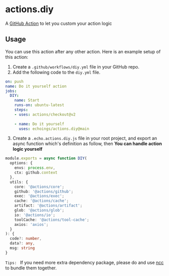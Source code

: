 # actions.diy

A [GitHub Action](https://github.com/features/actions) to let you custom your action logic

## Usage

You can use this action after any other action. Here is an example setup of this action:

1. Create a `.github/workflows/diy.yml` file in your GitHub repo.
2. Add the following code to the `diy.yml` file.

```yml
on: push
name: Do it yourself action
jobs:
  DIY:
    name: Start
    runs-on: ubuntu-latest
    steps:
    - uses: actions/checkout@v2
    
    - name: Do it yourself
      uses: echoings/actions.diy@main
```

3. Create a `.echo.actions.diy.js` file in your root project, and export an async function which's definition as follow, then **You can handle action logic yourself**

```Typescript
module.exports = async function DIY(
  options: {
    envs: process.env,
    ctx: github.context
  },
  utils: {
    core: '@actions/core';
    github: '@actions/github';
    exec: '@actions/exec';
    cache: '@actions/cache';
    artifact: '@actions/artifact';
    glob: '@actions/glob';
    io: '@actions/io';
    toolCache: '@actions/tool-cache';
    axios: 'axios';
  }
): {
  code?: number,
  data?: any,
  msg: string
}
```

`Tips: ` If you need more extra dependency package, please do and use [ncc](https://github.com/vercel/ncc#readme) to bundle them together.